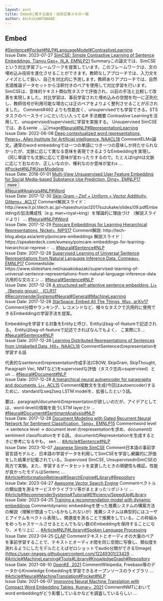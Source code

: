 ```yaml
---
layout: post
title: Embedに関する論文・技術記事メモの一覧
author: AkihikoWATANABE
---
```

## Embed
<div class="visible-content">
<a class="button" href="articles/Sentence.html">#Sentence</a><a class="button" href="articles/Pocket.html">#Pocket</a><a class="button" href="articles/NLP.html">#NLP</a><a class="button" href="articles/LanguageModel.html">#LanguageModel</a><a class="button" href="articles/ContrastiveLearning.html">#ContrastiveLearning</a><br><span class="issue_date">Issue Date: 2023-07-27</span>
<a href="https://github.com/AkihikoWatanabe/paper_notes/issues/907">SimCSE: Simple Contrastive Learning of Sentence Embeddings, Tianyu Gao+, N_A, EMNLP21</a>
<span class="snippet"><span>Summary</span>この論文では、SimCSEという対比学習フレームワークを提案しています。このフレームワークは、文の埋め込み技術を進化させることができます。教師なしアプローチでは、入力文をノイズとして扱い、自己を対比的に予測します。教師ありアプローチでは、自然言語推論データセットから注釈付きのペアを使用して対比学習を行います。SimCSEは、意味的テキスト類似性タスクで評価され、以前の手法と比較して改善を実現しました。対比学習は、事前学習された埋め込みの空間を均一に正則化し、教師信号が利用可能な場合には正のペアをよりよく整列させることが示されました。</span>
<span class="snippet"><span>Comment</span>#462 よりも性能良く、unsupervisedでも学習できる。STSタスクのベースラインにだいたい入ってる# 手法概要Contrastive Learningを活用して、unsupervised/supervisedに学習を実施する。Unsupervised SimCSEでは、あるsente ...</span>
<img src="https://github.com/AkihikoWatanabe/paper_notes/assets/12249301/ba20a1ca-0078-4227-8bb3-3805ee57a620" alt="image"><a class="button" href="articles/Neural.html">#Neural</a><a class="button" href="articles/NLP.html">#NLP</a><a class="button" href="articles/RepresentationLearning.html">#RepresentationLearning</a><br><span class="issue_date">Issue Date: 2022-06-08</span>
<a href="https://github.com/AkihikoWatanabe/paper_notes/issues/457">Deep contextualized word representations, Peters+, Allen Institute for Artificial intelligence, NAACL18</a>
<span class="snippet"><span>Comment</span>ELMo論文。通常のword embeddingでは一つの単語につき一つの意味しか持たせられなかったが、文脈に応じて異なる意味を表現できるようなEmbeddingを実現し（同じ単語でも文脈に応じて意味が変わったりするので。たとえばrightは文脈に応じて右なのか、正しいなのか、権利なのか意味が変わs ...</span>
<a class="button" href="articles/Pocket.html">#Pocket</a><a class="button" href="articles/NLP.html">#NLP</a><a class="button" href="articles/UserModeling.html">#UserModeling</a><br><span class="issue_date">Issue Date: 2018-01-01</span>
<a href="https://github.com/AkihikoWatanabe/paper_notes/issues/210">Multi-View Unsupervised User Feature Embedding for Social Media-based Substance Use Prediction, Ding+, EMNLP17</a>
</div>
<button onclick="showMore(0)">more</button>

<div class="hidden-content">
<a class="button" href="articles/Neural.html">#Neural</a><a class="button" href="articles/Analysis.html">#Analysis</a><a class="button" href="articles/NLP.html">#NLP</a><a class="button" href="articles/Word.html">#Word</a><br><span class="issue_date">Issue Date: 2017-12-30</span>
<a href="https://github.com/AkihikoWatanabe/paper_notes/issues/79">Skip-Gram – Zipf + Uniform = Vector Additivity, Gittens+, ACL17</a>
<span class="snippet"><span>Comment</span>解説スライド：http://www.lr.pi.titech.ac.jp/~haseshun/acl2017suzukake/slides/09.pdfEmbeddingの加法構成性（e.g. man+royal=king）を理論的に理由づけ（解説スライドより） ...</span>
<a class="button" href="articles/Neural.html">#Neural</a><a class="button" href="articles/NLP.html">#NLP</a><a class="button" href="articles/Word.html">#Word</a><br><span class="issue_date">Issue Date: 2017-12-29</span>
<a href="https://github.com/AkihikoWatanabe/paper_notes/issues/78">Poincare Embeddings for Learning Hierarchical Representations, Nickel+, NIPS17</a>
<span class="snippet"><span>Comment</span>解説: http://tech-blog.abeja.asia/entry/poincare-embeddings解説スライド：https://speakerdeck.com/eumesy/poincare-embeddings-for-learning-hierarchical-represe・ ...</span>
<a class="button" href="articles/Neural.html">#Neural</a><a class="button" href="articles/Sentence.html">#Sentence</a><a class="button" href="articles/NLP.html">#NLP</a><br><span class="issue_date">Issue Date: 2017-12-28</span>
<a href="https://github.com/AkihikoWatanabe/paper_notes/issues/71">Supervised Learning of Universal Sentence Representations from Natural Language Inference Data, Conneau+, EMNLP17</a>
<span class="snippet"><span>Comment</span>slide: https://www.slideshare.net/naoakiokazaki/supervised-learning-of-universal-sentence-representations-from-natural-language-inference-data汎用的な文のエン ...</span>
<a class="button" href="articles/Neural.html">#Neural</a><a class="button" href="articles/Sentence.html">#Sentence</a><a class="button" href="articles/NLP.html">#NLP</a><br><span class="issue_date">Issue Date: 2017-12-28</span>
<a href="https://github.com/AkihikoWatanabe/paper_notes/issues/69">A structured self-attentive sentence embedding, Li+ （Bengio group）, ICLR17</a>
<a class="button" href="articles/RecommenderSystems.html">#RecommenderSystems</a><a class="button" href="articles/Neural.html">#Neural</a><a class="button" href="articles/General.html">#General</a><a class="button" href="articles/MachineLearning.html">#MachineLearning</a><br><span class="issue_date">Issue Date: 2017-12-28</span>
<a href="https://github.com/AkihikoWatanabe/paper_notes/issues/68">StarSpace: Embed All The Things, Wu+, arXiv17</a>
<span class="snippet"><span>Comment</span>分類やランキング、レコメンドなど、様々なタスクで汎用的に使用できるEmbeddingの学習手法を提案。Embeddingを学習する対象をEntityと呼び、Entityはbag-of-featureで記述される。Entityはbag-of-featureで記述できればなんでもよく、こ実際にS ...</span>
<a class="button" href="articles/Neural.html">#Neural</a><a class="button" href="articles/Sentence.html">#Sentence</a><a class="button" href="articles/NLP.html">#NLP</a><br><span class="issue_date">Issue Date: 2017-12-28</span>
<a href="https://github.com/AkihikoWatanabe/paper_notes/issues/70">Learning Distributed Representations of Sentences from Unlabelled Data, Hill+, NAACL16</a>
<span class="snippet"><span>Comment</span>Sentenceのrepresentationを学習する話代表的なsentenceのrepresentation作成手法(CBOW, SkipGram, SkipThought, Paragraph Vec, NMTなど)をsupervisedな評価（タスク志向+supervised）とun ...</span>
<a class="button" href="articles/Neural.html">#Neural</a><a class="button" href="articles/Document.html">#Document</a><a class="button" href="articles/NLP.html">#NLP</a><br><span class="issue_date">Issue Date: 2017-12-28</span>
<a href="https://github.com/AkihikoWatanabe/paper_notes/issues/74">A hierarchical neural autoencoder for paragraphs and documents, Li+, ACL15</a>
<span class="snippet"><span>Comment</span>複数文を生成(今回はautoencoder)するために、standardなseq2seq LSTM modelを、拡張したという話。要は、paragraph/documentのrepresentationが欲しいのだが、アイデアとしては、word-levelの情報を扱うLSTM layerとtr ...</span>
<a class="button" href="articles/Neural.html">#Neural</a><a class="button" href="articles/Document.html">#Document</a><a class="button" href="articles/SentimentAnalysis.html">#SentimentAnalysis</a><a class="button" href="articles/NLP.html">#NLP</a><br><span class="issue_date">Issue Date: 2017-12-28</span>
<a href="https://github.com/AkihikoWatanabe/paper_notes/issues/72">Document Modeling with Gated Recurrent Neural Network for Sentiment Classification, Tang+, EMNLP15</a>
<span class="snippet"><span>Comment</span>word level -> sentence level -> document level のrepresentationを求め、documentのsentiment classificationをする話。documentのRepresentationを生成するときに参考になるやも。sen ...</span>
<a class="button" href="articles/Article.html">#Article</a><a class="button" href="articles/Sentence.html">#Sentence</a><a class="button" href="articles/NLP.html">#NLP</a><br><span class="issue_date">Issue Date: 2023-10-07</span>
<a href="https://github.com/AkihikoWatanabe/paper_notes/issues/1057">Japanese Simple SimCSE</a>
<span class="snippet"><span>Comment</span>日本語の事前学習言語モデルと、日本語の学習データを利用してSimCSEを学習し網羅的に評価をした結果が記載されている。Supervised SimCSE, UnsupervisednSimCSEの両方で実験。また、学習するデータセットを変更したときの頑健性も検証。性能が良かったモデルはSentenc ...</span>
<a class="button" href="articles/Article.html">#Article</a><a class="button" href="articles/InformationRetrieval.html">#InformationRetrieval</a><a class="button" href="articles/SearchEngine.html">#SearchEngine</a><a class="button" href="articles/Library.html">#Library</a><a class="button" href="articles/Repository.html">#Repository</a><br><span class="issue_date">Issue Date: 2023-04-27</span>
<a href="https://github.com/AkihikoWatanabe/paper_notes/issues/565">Awesome Vector Search Engine</a>
<span class="snippet"><span>Comment</span>ベクトルの類似度を測るサービスやライブラリ等がまとまったリポジトリ ...</span>
<a class="button" href="articles/Article.html">#Article</a><a class="button" href="articles/RecommenderSystems.html">#RecommenderSystems</a><a class="button" href="articles/Tutorial.html">#Tutorial</a><a class="button" href="articles/Efficiency/SpeedUp.html">#Efficiency/SpeedUp</a><a class="button" href="articles/Library.html">#Library</a><br><span class="issue_date">Issue Date: 2023-04-25</span>
<a href="https://github.com/AkihikoWatanabe/paper_notes/issues/531">Training a recommendation model with dynamic embeddings</a>
<span class="snippet"><span>Comment</span>dynamic embeddingを使った推薦システムの構築方法の解説（理解が間違っているかもしれないが）推薦システムは典型的にはユーザとアイテムをベクトル表現し、関連度を測ることで推薦をしている。この枠組みをめっちゃスケールさせるととんでもない数のEmbeddingを保持することになり、メモリ上に ...</span>
<a class="button" href="articles/Article.html">#Article</a><a class="button" href="articles/NLP.html">#NLP</a><a class="button" href="articles/Library.html">#Library</a><a class="button" href="articles/Spoken Language Processing.html">#Spoken Language Processing</a><br><span class="issue_date">Issue Date: 2023-04-25</span>
<a href="https://github.com/AkihikoWatanabe/paper_notes/issues/527">CLAP</a>
<span class="snippet"><span>Comment</span>テキストとオーディオの大量のペアを事前学習することで、テキストとオーディオ間を同じ空間に写像し、類似度を測れるようにしたモデルたとえばゼロショットでaudio分類ができる![image](https://user-images.githubusercontent.com/12249301/23429 ...</span>
<a class="button" href="articles/Article.html">#Article</a><a class="button" href="articles/MachineLearning.html">#MachineLearning</a><a class="button" href="articles/Tools.html">#Tools</a><a class="button" href="articles/Library.html">#Library</a><a class="button" href="articles/KnowledgeGraph.html">#KnowledgeGraph</a><a class="button" href="articles/Repository.html">#Repository</a><br><span class="issue_date">Issue Date: 2021-06-10</span>
<a href="https://github.com/AkihikoWatanabe/paper_notes/issues/383">OpenKE, 2021</a>
<span class="snippet"><span>Comment</span>Wikipedia, Freebase等のデータからKnowledge Embeddingを学習できるオープンソースのライブラリ ...</span>
<a class="button" href="articles/Article.html">#Article</a><a class="button" href="articles/Neural.html">#Neural</a><a class="button" href="articles/MachineTranslation.html">#MachineTranslation</a><a class="button" href="articles/Pocket.html">#Pocket</a><a class="button" href="articles/NLP.html">#NLP</a><br><span class="issue_date">Issue Date: 2021-06-07</span>
<a href="https://github.com/AkihikoWatanabe/paper_notes/issues/379">Improving Neural Machine Translation with Compact Word Embedding Tables, Kumar+, 2021</a>
<span class="snippet"><span>Comment</span>NMTにおいてword embeddingがどう影響しているかなどを調査しているらしい ...</span>
<button onclick="hideContent(0)" style="display: none;">hide</button>
</div>
